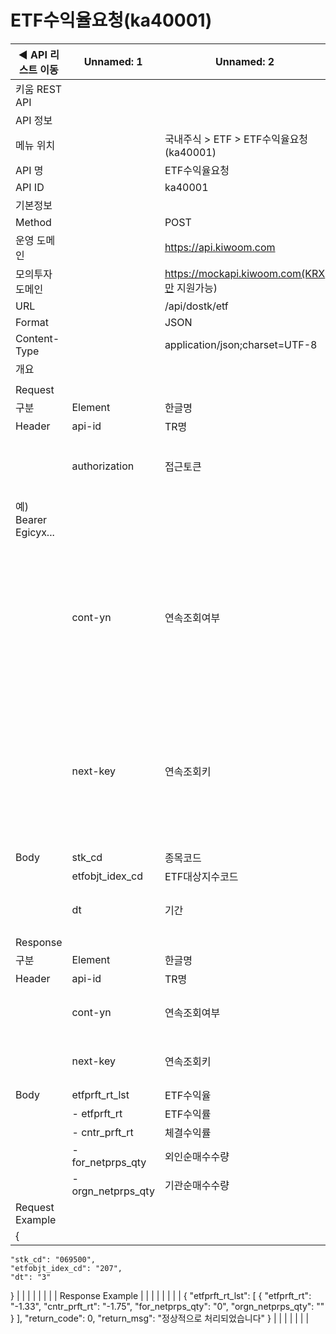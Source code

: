# ETF수익율요청(ka40001)

| ◀ API 리스트 이동 | Unnamed: 1 | Unnamed: 2 | Unnamed: 3 | Unnamed: 4 | Unnamed: 5 | Unnamed: 6 |
| --- | --- | --- | --- | --- | --- | --- |
| 키움 REST API |  |  |  |  |  |  |
| API 정보 |  |  |  |  |  |  |
| 메뉴 위치 |  | 국내주식 > ETF > ETF수익율요청(ka40001) |  |  |  |  |
| API 명 |  | ETF수익율요청 |  |  |  |  |
| API ID |  | ka40001 |  |  |  |  |
| 기본정보 |  |  |  |  |  |  |
| Method |  | POST |  |  |  |  |
| 운영 도메인 |  | https://api.kiwoom.com |  |  |  |  |
| 모의투자 도메인 |  | https://mockapi.kiwoom.com(KRX만 지원가능) |  |  |  |  |
| URL |  | /api/dostk/etf |  |  |  |  |
| Format |  | JSON |  |  |  |  |
| Content-Type |  | application/json;charset=UTF-8 |  |  |  |  |
| 개요 |  |  |  |  |  |  |
|  |  |  |  |  |  |  |
| Request |  |  |  |  |  |  |
| 구분 | Element | 한글명 | Type | Required | Length | Description |
| Header | api-id | TR명 | String | Y | 10 |  |
|  | authorization | 접근토큰 | String | Y | 1000 | 토큰 지정시 토큰타입("Bearer") 붙혀서 호출 
 예) Bearer Egicyx... |
|  | cont-yn | 연속조회여부 | String | N | 1 | 응답 Header의 연속조회여부값이 Y일 경우 다음데이터 요청시 응답 Header의 cont-yn값 세팅 |
|  | next-key | 연속조회키 | String | N | 50 | 응답 Header의 연속조회여부값이 Y일 경우 다음데이터 요청시 응답 Header의 next-key값 세팅 |
| Body | stk_cd | 종목코드 | String | Y | 6 |  |
|  | etfobjt_idex_cd | ETF대상지수코드 | String | Y | 3 |  |
|  | dt | 기간 | String | Y | 1 | 0:1주, 1:1달, 2:6개월, 3:1년 |
| Response |  |  |  |  |  |  |
| 구분 | Element | 한글명 | Type | Required | Length | Description |
| Header | api-id | TR명 | String | Y | 10 |  |
|  | cont-yn | 연속조회여부 | String | N | 1 | 다음 데이터가 있을시 Y값 전달 |
|  | next-key | 연속조회키 | String | N | 50 | 다음 데이터가 있을시 다음 키값 전달 |
| Body | etfprft_rt_lst | ETF수익율 | LIST | N |  |  |
|  | - etfprft_rt | ETF수익률 | String | N | 20 |  |
|  | - cntr_prft_rt | 체결수익률 | String | N | 20 |  |
|  | - for_netprps_qty | 외인순매수수량 | String | N | 20 |  |
|  | - orgn_netprps_qty | 기관순매수수량 | String | N | 20 |  |
| Request Example |  |  |  |  |  |  |
| {
    "stk_cd": "069500",
    "etfobjt_idex_cd": "207",
    "dt": "3"
} |  |  |  |  |  |  |
| Response Example |  |  |  |  |  |  |
| {
    "etfprft_rt_lst": [
        {
            "etfprft_rt": "-1.33",
            "cntr_prft_rt": "-1.75",
            "for_netprps_qty": "0",
            "orgn_netprps_qty": ""
        }
    ],
    "return_code": 0,
    "return_msg": "정상적으로 처리되었습니다"
} |  |  |  |  |  |  |
